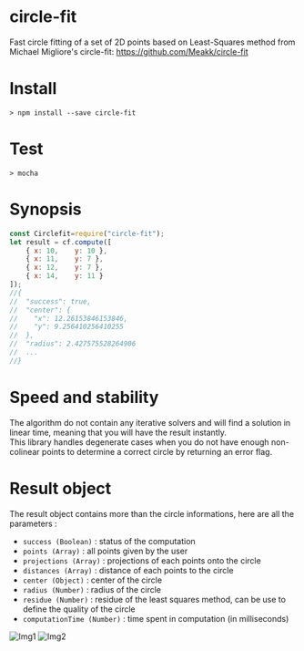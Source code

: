 # circle-fit
Fast circle fitting of a set of 2D points based on Least-Squares method from Michael Migliore's circle-fit: https://github.com/Meakk/circle-fit


# Install
```> npm install --save circle-fit```
# Test
```> mocha```

# Synopsis
```javascript
const Circlefit=require("circle-fit"); 
let result = cf.compute([ 
	{ x: 10,	y: 10 },
	{ x: 11,	y: 7 },
	{ x: 12,	y: 7 },
	{ x: 14,	y: 11 }
]);
//{
//  "success": true,
//  "center": {
//    "x": 12.26153846153846,
//    "y": 9.256410256410255
//  },
//  "radius": 2.427575528264906
//  ...
//}
```

# Speed and stability
The algorithm do not contain any iterative solvers and will find a solution in linear time, meaning that you will have the result instantly.  
This library handles degenerate cases when you do not have enough non-colinear points to determine a correct circle by returning an error flag.

# Result object
The result object contains more than the circle informations, here are all the parameters :
* `success (Boolean)` : status of the computation
* `points (Array)` : all points given by the user
* `projections (Array)` : projections of each points onto the circle
* `distances (Array)` : distance of each points to the circle
* `center (Object)` :  center of the circle
* `radius (Number)` : radius of the circle
* `residue (Number)` : residue of the least squares method, can be use to define the quality of the circle
* `computationTime (Number)` : time spent in computation (in milliseconds)


![Img1](http://migl.io/img/cf_1.png)
![Img2](http://migl.io/img/cf_2.png)
